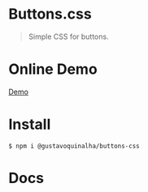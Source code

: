 # Buttons.css
> Simple CSS for buttons.

# Online Demo
[Demo](http://quinalha.me/buttons-css/)

# Install
```
$ npm i @gustavoquinalha/buttons-css
```
# Docs

